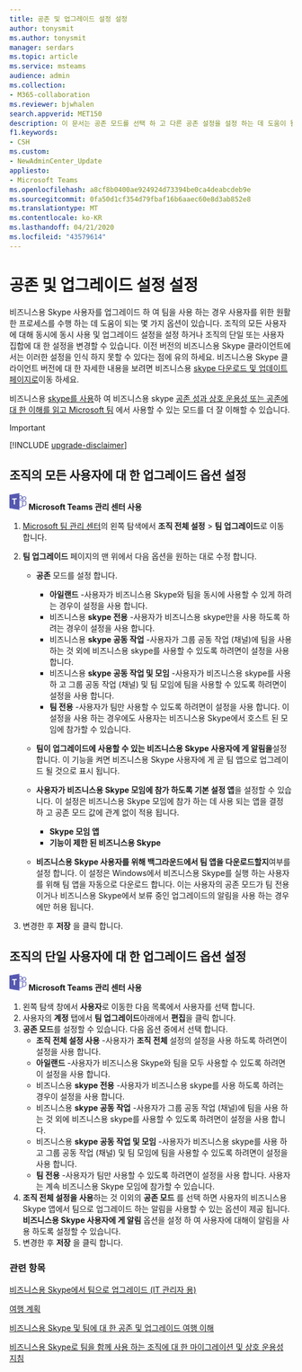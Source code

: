 ```yaml
---
title: 공존 및 업그레이드 설정 설정
author: tonysmit
ms.author: tonysmit
manager: serdars
ms.topic: article
ms.service: msteams
audience: admin
ms.collection:
- M365-collaboration
ms.reviewer: bjwhalen
search.appverid: MET150
description: 이 문서는 공존 모드를 선택 하 고 다른 공존 설정을 설정 하는 데 도움이 될 것입니다.
f1.keywords:
- CSH
ms.custom:
- NewAdminCenter_Update
appliesto:
- Microsoft Teams
ms.openlocfilehash: a8cf8b0400ae924924d73394be0ca4deabcdeb9e
ms.sourcegitcommit: 0fa50d1cf354d79fbaf16b6aaec60e8d3ab852e8
ms.translationtype: MT
ms.contentlocale: ko-KR
ms.lasthandoff: 04/21/2020
ms.locfileid: "43579614"
---
```

# <a name="setting-your-coexistence-and-upgrade-settings"></a>공존 및 업그레이드 설정 설정


비즈니스용 Skype 사용자를 업그레이드 하 여 팀을 사용 하는 경우 사용자를 위한 원활한 프로세스를 수행 하는 데 도움이 되는 몇 가지 옵션이 있습니다. 조직의 모든 사용자에 대해 동시에 동시 사용 및 업그레이드 설정을 설정 하거나 조직의 단일 또는 사용자 집합에 대 한 설정을 변경할 수 있습니다. 이전 버전의 비즈니스용 Skype 클라이언트에서는 이러한 설정을 인식 하지 못할 수 있다는 점에 유의 하세요. 비즈니스용 Skype 클라이언트 버전에 대 한 자세한 내용을 보려면 비즈니스용 [skype 다운로드 및 업데이트 페이지로](https://docs.microsoft.com/skypeforbusiness/software-updates)이동 하세요. 

비즈니스용 [skype를 사용](coexistence-chat-calls-presence.md)하 여 비즈니스용 skype [공존 성과 상호 운용성 또는 공존에 대 한 이해를 읽고 Microsoft 팀](teams-and-skypeforbusiness-coexistence-and-interoperability.md) 에서 사용할 수 있는 모드를 더 잘 이해할 수 있습니다.  

> [!IMPORTANT]
> [!INCLUDE [upgrade-disclaimer](includes/upgrade-disclaimer.md)]


## <a name="set-upgrade-options-for-all-users-in-your-organization"></a>조직의 모든 사용자에 대 한 업그레이드 옵션 설정

![Microsoft Teams 로고를 나타내는 아이콘](media/teams-logo-30x30.png) **Microsoft Teams 관리 센터 사용**

1. [Microsoft 팀 관리 센터](https://admin.teams.microsoft.com/)의 왼쪽 탐색에서 **조직 전체 설정** > **팀 업그레이드**로 이동 합니다. 

2. **팀 업그레이드** 페이지의 맨 위에서 다음 옵션을 원하는 대로 수정 합니다.
    - **공존** 모드를 설정 합니다.
        - **아일랜드** -사용자가 비즈니스용 Skype와 팀을 동시에 사용할 수 있게 하려는 경우이 설정을 사용 합니다.
        - 비즈니스용 **skype 전용** -사용자가 비즈니스용 skype만을 사용 하도록 하려는 경우이 설정을 사용 합니다.
        - 비즈니스용 **skype 공동 작업** -사용자가 그룹 공동 작업 (채널)에 팀을 사용 하는 것 외에 비즈니스용 skype를 사용할 수 있도록 하려면이 설정을 사용 합니다.
        - 비즈니스용 **skype 공동 작업 및 모임** -사용자가 비즈니스용 skype를 사용 하 고 그룹 공동 작업 (채널) 및 팀 모임에 팀을 사용할 수 있도록 하려면이 설정을 사용 합니다.
        - **팀 전용** -사용자가 팀만 사용할 수 있도록 하려면이 설정을 사용 합니다. 이 설정을 사용 하는 경우에도 사용자는 비즈니스용 Skype에서 호스트 된 모임에 참가할 수 있습니다.
        
    - **팀이 업그레이드에 사용할 수 있는 비즈니스용 Skype 사용자에 게 알림을**설정 합니다. 이 기능을 켜면 비즈니스용 Skype 사용자에 게 곧 팀 앱으로 업그레이드 될 것으로 표시 됩니다.
    - **사용자가 비즈니스용 Skype 모임에 참가 하도록 기본 설정 앱**을 설정할 수 있습니다. 이 설정은 비즈니스용 Skype 모임에 참가 하는 데 사용 되는 앱을 결정 하 고 공존 모드 값에 관계 없이 적용 됩니다.
      - **Skype 모임 앱**
      - **기능이 제한 된 비즈니스용 Skype**
    - **비즈니스용 Skype 사용자를 위해 백그라운드에서 팀 앱을 다운로드할지**여부를 설정 합니다.  이 설정은 Windows에서 비즈니스용 Skype를 실행 하는 사용자를 위해 팀 앱을 자동으로 다운로드 합니다. 이는 사용자의 공존 모드가 팀 전용 이거나 비즈니스용 Skype에서 보류 중인 업그레이드의 알림을 사용 하는 경우에만 허용 됩니다.
3. 변경한 후 **저장** 을 클릭 합니다.

## <a name="set-upgrade-options-for-a-single-user-in-your-organization"></a>조직의 단일 사용자에 대 한 업그레이드 옵션 설정

![Microsoft Teams 로고를 나타내는 아이콘](media/teams-logo-30x30.png) **Microsoft Teams 관리 센터 사용**

1. 왼쪽 탐색 창에서 **사용자**로 이동한 다음 목록에서 사용자를 선택 합니다. 
2. 사용자의 **계정** 탭에서 **팀 업그레이드**아래에서 **편집**을 클릭 합니다.
3. **공존 모드**를 설정할 수 있습니다. 다음 옵션 중에서 선택 합니다.
     - **조직 전체 설정 사용** -사용자가 **조직 전체** 설정의 설정을 사용 하도록 하려면이 설정을 사용 합니다. 
     - **아일랜드** -사용자가 비즈니스용 Skype와 팀을 모두 사용할 수 있도록 하려면이 설정을 사용 합니다. 
     - 비즈니스용 **skype 전용** -사용자가 비즈니스용 skype를 사용 하도록 하려는 경우이 설정을 사용 합니다.
     - 비즈니스용 **skype 공동 작업** -사용자가 그룹 공동 작업 (채널)에 팀을 사용 하는 것 외에 비즈니스용 skype를 사용할 수 있도록 하려면이 설정을 사용 합니다.
      - 비즈니스용 **skype 공동 작업 및 모임** -사용자가 비즈니스용 skype를 사용 하 고 그룹 공동 작업 (채널) 및 팀 모임에 팀을 사용할 수 있도록 하려면이 설정을 사용 합니다.
     - **팀 전용** -사용자가 팀만 사용할 수 있도록 하려면이 설정을 사용 합니다. 사용자는 계속 비즈니스용 Skype 모임에 참가할 수 있습니다.
4. **조직 전체 설정을 사용**하는 것 이외의 **공존 모드** 를 선택 하면 사용자의 비즈니스용 Skype 앱에서 팀으로 업그레이드 하는 알림을 사용할 수 있는 옵션이 제공 됩니다. **비즈니스용 Skype 사용자에 게 알림** 옵션을 설정 하 여 사용자에 대해이 알림을 사용 하도록 설정할 수 있습니다.
5. 변경한 후 **저장** 을 클릭 합니다.

### <a name="related-topics"></a>관련 항목
[비즈니스용 Skype에서 팀으로 업그레이드 (IT 관리자 용)](upgrade-to-teams-on-prem-overview.md)

[여행 계획](upgrade-plan-journey.md)

[비즈니스용 Skype 및 팀에 대 한 공존 및 업그레이드 여행 이해](upgrade-and-coexistence-of-skypeforbusiness-and-teams.md)

[비즈니스용 Skype로 팀을 함께 사용 하는 조직에 대 한 마이그레이션 및 상호 운용성 지침](migration-interop-guidance-for-teams-with-skype.md)
